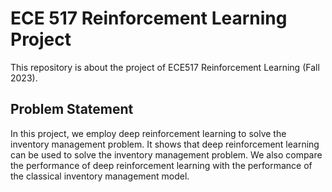 # ECE 517 Reinforcement Learning Project
This repository is about the project of ECE517 Reinforcement Learning (Fall 2023).

## Problem Statement

In this project, we employ deep reinforcement learning to solve the inventory management problem. It shows that deep reinforcement learning can be used to solve the inventory management problem. We also compare the performance of deep reinforcement learning with the performance of the classical inventory management model. 